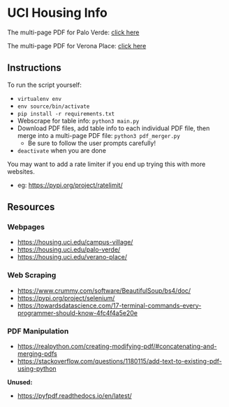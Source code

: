 # UCI Housing Info

The multi-page PDF for Palo Verde: [click here](./data/palo-verde-pdfs/v2/palo_verde-all_plans_v2.pdf)

The multi-page PDF for Verona Place: [click here](./data/verano-place-pdfs/v2/verano_place-all_plans_v2.pdf)

## Instructions

To run the script yourself:

- `virtualenv env`
- `env source/bin/activate`
- `pip install -r requirements.txt`
- Webscrape for table info: `python3 main.py`
- Download PDF files, add table info to each individual PDF file, then merge into a multi-page PDF file: `python3 pdf_merger.py`
  - Be sure to follow the user prompts carefully!
- `deactivate` when you are done

You may want to add a rate limiter if you end up trying this with more websites.

- eg: https://pypi.org/project/ratelimit/

## Resources

### Webpages

- https://housing.uci.edu/campus-village/
- https://housing.uci.edu/palo-verde/
- https://housing.uci.edu/verano-place/

### Web Scraping

- https://www.crummy.com/software/BeautifulSoup/bs4/doc/
- https://pypi.org/project/selenium/
- https://towardsdatascience.com/17-terminal-commands-every-programmer-should-know-4fc4f4a5e20e

### PDF Manipulation

- https://realpython.com/creating-modifying-pdf/#concatenating-and-merging-pdfs
- https://stackoverflow.com/questions/1180115/add-text-to-existing-pdf-using-python

**Unused:**

- https://pyfpdf.readthedocs.io/en/latest/
